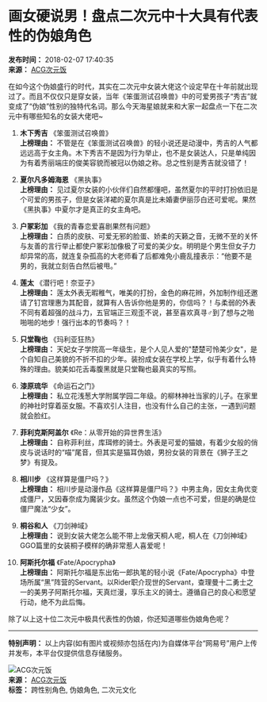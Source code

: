 # 画女硬说男！盘点二次元中十大具有代表性的伪娘角色

**发布时间：** 2018-02-07 17:40:35  
**来源：** [ACG次元饭](https://www.163.com/dy/media/T1497432145199.html)  

在如今这个伪娘盛行的时代，其实在二次元中女装大佬这个设定早在十年前就出现过了。而且不仅仅只是穿女装，当年《笨蛋测试召唤兽》中的可爱男孩子“秀吉”就变成了“伪娘”性别的独特代名词。那么今天海星娘就来和大家一起盘点一下在二次元中有哪些知名的女装大佬吧~

1. **木下秀吉** 《笨蛋测试召唤兽》  
   **上榜理由：** 不管是在《笨蛋测试召唤兽》的轻小说还是动漫中，秀吉的人气都远远高于女主角。木下秀吉不是因为行为举止，也不是女装达人，只是单纯因为有着秀丽端庄的俊美容貌而被冠以伪娘之称。总之性别是秀吉就没错了！

2. **夏尔凡多姆海恩** 《黑执事》  
   **上榜理由：** 见过夏尔女装的小伙伴们自然都懂吧，虽然夏尔的平时打扮依旧是个可爱的男孩子，但是女装洋裙的夏尔真是比未婚妻伊丽莎白还可爱呢。果然《黑执事》中夏尔才是真正的女主角吧。

3. **户冢彩加** 《我的青春恋爱喜剧果然有问题》  
   **上榜理由：** 白质的皮肤、可爱无邪的脸蛋、娇柔的天籁之音，无微不至的关怀与友善的言行举止都使户冢彩加像极了可爱的美少女。明明是个男生但女子力却异常的高，就连复杂孤高的大老师看了后都难免小鹿乱撞表示：“他要不是男的，我就立刻告白然后被甩。”

4. **莲太** 《潜行吧！奈亚子》  
   **上榜理由：** 莲太外表无暇稚气，唯美的打扮，金色的麻花辫，外加制作组还邀请了钉宫理惠为其配音，就算有人告诉你他是男的，你信吗？！与柔弱的外表不同有着超强的战斗力，五官端正三观歪不说，甚至喜欢真寻♂到了想与之啪啪啪的地步！强行出本的节奏吗？！

5. **只堂鞠也** 《玛利亚狂热》  
   **上榜理由：** 天妃女子学院高一年级生，是个人见人爱的"楚楚可怜美少女"，是个自知自己美貌的不折不扣的少年。装扮成女装在学校上学，似乎有着什么特殊的理由。貌美如花舌毒腹黑就是只堂鞠也最真实的写照。

6. **漆原琉华** 《命运石之门》  
   **上榜理由：** 私立花浅葱大学附属学园二年级。的柳林神社当家的儿子。在家里的神社时穿着巫女服。不喜欢引人注目，也没有什么自己的主张，一遇到问题就会脸红。

7. **菲利克斯阿盖尔** 《Re：从零开始的异世界生活》  
   **上榜理由：** 自称菲利丝，库珥修的骑士。外表是可爱的猫娘，有着少女般的俏皮与说话时的“喵”尾音，但其实是猫耳伪娘，男扮女装的背景在《狮子王之梦》有提及。

8. **相川步** 《这样算是僵尸吗？》  
   **上榜理由：** 相川步是动漫作品《这样算是僵尸吗？》中男主角，因女主角优变成僵尸，又因春奈成为魔装少女。虽然这个伪娘一点也不可爱，但是的确是位僵尸魔法“少女”。

9. **桐谷和人** 《刀剑神域》  
   **上榜理由：** 说到女装大佬怎么能不带上龙傲天桐人呢，桐人在《刀剑神域》GGO篇里的女装桐子模样的确非常惹人喜爱呢！

10. **阿斯托尔福** 《Fate/Apocrypha》  
    **上榜理由：** 阿斯托尔福是东出佑一郎执笔的轻小说《Fate/Apocrypha》中登场所属“黑”阵营的Servant。以Rider职介现世的Servant，查理曼十二勇士之一的美男子阿斯托尔福，天真烂漫，享乐主义的骑士。遵循自己的良心和愿望行动，绝不为此后悔。

除了以上这十位二次元中极具代表性的伪娘，你还知道哪些伪娘角色呢？

---

**特别声明：** 以上内容(如有图片或视频亦包括在内)为自媒体平台“网易号”用户上传并发布，本平台仅提供信息存储服务。

![ACG次元饭](https://nimg.ws.126.net/?url=http://dingyue.ws.126.net/UZfny41duofKvHMGM9uMpJFo1HBfZLdCvruXQPxZ436NM1574220229235.jpeg&thumbnail=160y160&quality=80&type=jpg)  
**来源：** [ACG次元饭](https://www.163.com/dy/media/T1497432145199.html)  
**标签：** 跨性别角色, 伪娘角色, 二次元文化  